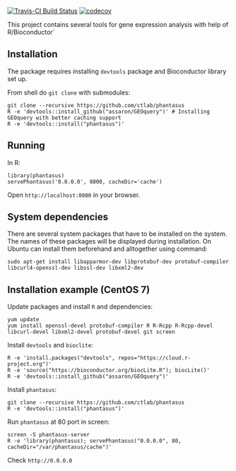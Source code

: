 [![Travis-CI Build Status](https://travis-ci.org/ctlab/phantasus.svg?branch=master)](https://travis-ci.org/ctlab/phantasus)
[![codecov](https://codecov.io/gh/ctlab/phantasus/branch/master/graph/badge.svg)](https://codecov.io/gh/ctlab/phantasus)


This project contains several tools for gene expression analysis with help of R/Bioconductor`

## Installation

The package requires installing `devtools` package and Bioconductor library set up.

From shell do `git clone` with submodules:

```{shell}
git clone --recursive https://github.com/ctlab/phantasus
R -e 'devtools::install_github("assaron/GEOquery")' # Installing GEOquery with better caching support
R -e 'devtools::install("phantasus")'
````

## Running

In R:

```{r}
library(phantasus)
servePhantasus('0.0.0.0', 8000, cacheDir='cache')
```

Open `http://localhost:8000` in your browser.

## System dependencies

There are several system packages that have to be installed on the system. The names of these packages will be displayed during installation. On Ubuntu can install them beforehand and alltogether using command:

```{bash}
sudo apt-get install libapparmor-dev libprotobuf-dev protobuf-compiler libcurl4-openssl-dev libssl-dev libxml2-dev
```

## Installation example (CentOS 7)

Update packages and install `R` and dependencies:
```
yum update
yum install openssl-devel protobuf-compiler R R-Rcpp R-Rcpp-devel libcurl-devel libxml2-devel protobuf-devel git screen
```

Install `devtools` and `bioclite`:
```
R -e 'install.packages("devtools", repos="https://cloud.r-project.org")'
R -e 'source("https://bioconductor.org/biocLite.R"); biocLite()'
R -e 'devtools::install_github("assaron/GEOquery")'
```

Install `phantasus`:
```
git clone --recursive https://github.com/ctlab/phantasus
R -e 'devtools::install("phantasus")'
```

Run `phantasus` at 80 port in screen:
```
screen -S phantasus-server
R -e 'library(phantasus); servePhantasus("0.0.0.0", 80, cacheDir="/var/phantasus/cache")'
```

Check `http://0.0.0.0`
